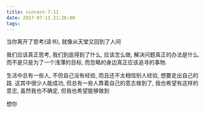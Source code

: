 ```yaml
---
title: vincent-7-11
date: 2017-07-11 21:26:08
tags:
---
```


<p>当你离开了思考(读书), 就像从天堂又回到了人间</p>
<p>我们应该真正思考, 我们到底得到了什么, 应该怎么做, 解决问题真正的办法是什么. 而不是只是为了一个浅薄的目标, 而忽略的身边真正应该追寻的事物.</p>
<p>生活中总有一些人, 不但自己没有经验, 而且还不太相信别人经验, 想要走出自己的路. 这其中很少人能成功, 但总有一些人靠着自己的意志做到了, 我也希望有这样的意志, 虽然我也不确定, 但我也希望能够做到</p>
<p>想你</p>
